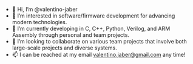 - 👋 Hi, I’m @valentino-jaber
- 👀 I’m interested in software/firmware development for advancing modern technologies.
- 🌱 I’m currently developing in C, C++, Python, Verilog, and ARM Assembly through personal and team projects.
- 💞️ I’m looking to collaborate on various team projects that involve both large-scale projects and diverse systems.
- 📫 I can be reached at my email valentino.jaber@gmail.com any time!

<!---
valentino-jaber/valentino-jaber is a ✨ special ✨ repository because its `README.md` (this file) appears on your GitHub profile.
You can click the Preview link to take a look at your changes.
--->
